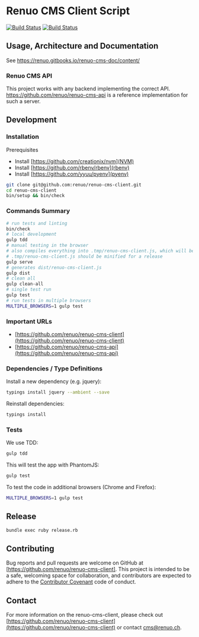 # Renuo CMS Client Script

[![Build Status](https://travis-ci.org/renuo/renuo-cms-client.svg?branch=develop)](https://travis-ci.org/renuo/renuo-cms-client) [![Build Status](https://travis-ci.org/renuo/renuo-cms-client.svg?branch=master)](https://travis-ci.org/renuo/renuo-cms-client)

## Usage, Architecture and Documentation

See https://renuo.gitbooks.io/renuo-cms-doc/content/

### Renuo CMS API

This project works with any backend implementing the correct API. https://github.com/renuo/renuo-cms-api is a reference
implementation for such a server.

## Development

### Installation

Prerequisites

* Install [https://github.com/creationix/nvm](NVM)
* Install [https://github.com/rbenv/rbenv](rbenv)
* Install [https://github.com/yyuu/pyenv](pyenv)

```sh
git clone git@github.com:renuo/renuo-cms-client.git
cd renuo-cms-client
bin/setup && bin/check
```

### Commands Summary

```sh
# run tests and linting
bin/check
# local development
gulp tdd
# manual testing in the browser
# also compiles everything into .tmp/renuo-cms-client.js, which will be used in local testing
# .tmp/renuo-cms-client.js should be minified for a release
gulp serve
# generates dist/renuo-cms-client.js
gulp dist
# clean all
gulp clean-all
# single test run
gulp test
# run tests in multiple browsers
MULTIPLE_BROWSERS=1 gulp test
```

### Important URLs

* [https://github.com/renuo/renuo-cms-client](https://github.com/renuo/renuo-cms-client)
* [https://github.com/renuo/renuo-cms-api](https://github.com/renuo/renuo-cms-api)

### Dependencies / Type Definitions

Install a new dependency (e.g. jquery): 

```sh
typings install jquery --ambient --save
```

Reinstall dependencies:

```sh
typings install
```

### Tests

We use TDD:

```sh
gulp tdd
```

This will test the app with PhantomJS:

```sh
gulp test
```

To test the code in additional browsers (Chrome and Firefox):

```sh
MULTIPLE_BROWSERS=1 gulp test
```

## Release

```sh
bundle exec ruby release.rb
```

## Contributing

Bug reports and pull requests are welcome on GitHub at [https://github.com/renuo/renuo-cms-client]. This project is intended to
be a safe, welcoming space for collaboration, and contributors are expected to adhere to
the [Contributor Covenant](http://contributor-covenant.org) code of conduct.

## Contact

For more information on the renuo-cms-client, please check out
[https://github.com/renuo/renuo-cms-client](https://github.com/renuo/renuo-cms-client)
or contact [cms@renuo.ch](mailto:cms@renuo.ch).
